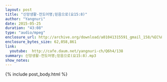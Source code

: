 ```yaml
---
layout: post
title: "신앙생활-전도어명;믿음으로(요15:8)"
author: "Yangnuri"
date: 2015-05-25
duration: "43:08"
type: "audio/mpeg"
enclosure_url: http://archive.org/download/a01041315591_gmail_158/%EC%8B%A0%EC%95%99%EC%83%9D%ED%99%9C-%EC%A0%84%EB%8F%84%EC%96%B4%EB%AA%85;%EB%AF%BF%EC%9D%8C%EC%9C%BC%EB%A1%9C(%EC%9A%9415;8).mp3
enclosure_bytes_size: 62,058,861 
link:
  youtube:  http://cafe.daum.net/yangnuri-ch/Q6h4/138
summary: 신앙생활-전도어명;믿음으로(요15:8).mp3
show_notes:
---
```


{% include post_body.html %}
